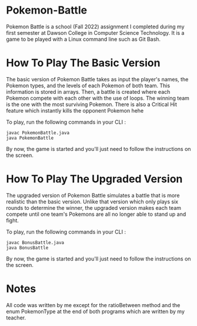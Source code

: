 # Pokemon-Battle

Pokemon Battle is a school (Fall 2022) assignment I completed during my first semester at Dawson College in Computer Science Technology. It is a game to be played with a Linux command line such as Git Bash.

# How To Play The Basic Version

The basic version of Pokemon Battle takes as input the player's names, the Pokemon types, and the levels of each Pokemon of both team. This information is stored in arrays. Then, a battle is created where each Pokemon compete with each other with the use of loops. The winning team is the one with the most surviving Pokemon. There is also a Critical Hit feature which instantly kills the opponent Pokemon hehe

To play, run the following commands in your CLI :

```
javac PokemonBattle.java
java PokemonBattle
```

By now, the game is started and you'll just need to follow the instructions on the screen.

# How To Play The Upgraded Version

The upgraded version of Pokemon Battle simulates a battle that is more realistic than the basic version. Unlike that version which only plays six rounds to determine the winner, the upgraded version makes each team compete until one team's Pokemons are all no longer able to stand up and fight.

To play, run the following commands in your CLI :

```
javac BonusBattle.java
java BonusBattle
```

By now, the game is started and you'll just need to follow the instructions on the screen.

# Notes

All code was written by me except for the ratioBetween method and the enum PokemonType at the end of both programs which are written by my teacher.
